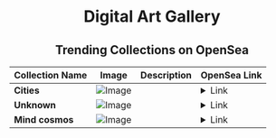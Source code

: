 <div align="center">

# Digital Art Gallery

## Trending Collections on OpenSea

| Collection Name                       | Image                                                                                     | Description                       | OpenSea Link                                                                                          |
|---------------------------------------|-------------------------------------------------------------------------------------------|-----------------------------------|--------------------------------------------------------------------------------------------------------|
| **Cities** | ![Image](https://i.seadn.io/s/raw/files/1531a3327d400cea8c414d10d9a98df2.png?w=500&auto=format?w=200&auto=format) |  | <details><summary>Link</summary>[Cities](https://opensea.io/collection/cities-77)</details> |
| **Unknown** | ![Image](https://i.seadn.io/s/raw/files/03f957f0fc9b805842463320f1d203df.jpg?w=500&auto=format?w=200&auto=format) |  | <details><summary>Link</summary>[Unknown](https://opensea.io/collection/unknown-171048)</details> |
| **Mind cosmos** | ![Image](https://i.seadn.io/s/raw/files/3b3279ce080ea7550804906b73e9d211.jpg?w=500&auto=format?w=200&auto=format) |  | <details><summary>Link</summary>[Mind cosmos](https://opensea.io/collection/mind-cosmos)</details> |

</div>